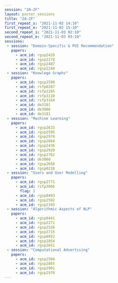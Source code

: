 ```yaml
---
session: "2A-2F"
layout: poster_sessions
title: "2A-2F"
first_repeat_s: "2021-11-02 14:10" 
first_repeat_e: "2021-11-02 15:10" 
second_repeat_s: "2021-11-03 02:10" 
second_repeat_e: "2021-11-03 03:10"
sessions:
 - session: "Domain-Specific & POI Recommendation"
   papers:
     - acm_id: rgsp2428
     - acm_id: rgsp2278
     - acm_id: rgsp2487
     - acm_id: rgsp2244
 - session: "Knowlege Graphs"
   papers:
     - acm_id: rgsp2590
     - acm_id: rsfp0287
     - acm_id: rsfp2285
     - acm_id: rsfp3110
     - acm_id: rsfp3164
     - acm_id: de3101
     - acm_id: de3086
     - acm_id: de3181
 - session: "Machine Learning"
   papers:
     - acm_id: rgsp2633
     - acm_id: rgsp2595
     - acm_id: rgsp2974
     - acm_id: rgsp2664
     - acm_id: rgsp2436
     - acm_id: rgsp2920
     - acm_id: rgsp2762
     - acm_id: de3080
     - acm_id: rgsp2658
     - acm_id: rgsp0218
 - session: "Users and User Modelling"
   papers:
     - acm_id: rgsp2771
     - acm_id: rsfp3066
       flag: 2
     - acm_id: rgsp0493
     - acm_id: rgsp2582
     - acm_id: rgsp2393
 - session: "Algorithmic Aspects of NLP"
   papers:
     - acm_id: rgsp0441
     - acm_id: rgsp2271
     - acm_id: rgsp2526
     - acm_id: rgsp2715
     - acm_id: rgsp0952
     - acm_id: rgsp2854
     - acm_id: rgsp2651
 - session: "Computational Advertising"
   papers:
     - acm_id: rgsp2504
     - acm_id: rgsp2865
     - acm_id: rgsp2901
     - acm_id: rgsp2970
---
```

